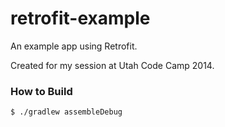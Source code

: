 retrofit-example
================

An example app using Retrofit.

Created for my session at Utah Code Camp 2014.


### How to Build
```
$ ./gradlew assembleDebug
```
